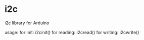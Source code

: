 # i2c
i2c library for Arduino

usage:
  for init: i2cinit()
  for reading: i2cread()
  for writing: i2cwrite()


